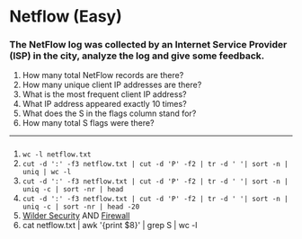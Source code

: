 # Netflow (Easy)

### The NetFlow log was collected by an Internet Service Provider (ISP) in the city, analyze the log and give some feedback.

1. How many total NetFlow records are there?
1. How many unique client IP addresses are there?
1. What is the most frequent client IP address?
1. What IP address appeared exactly 10 times?
1. What does the S in the flags column stand for?
1. How many total S flags were there?

---

###
1. `wc -l netflow.txt`
1. `cut -d ':' -f3 netflow.txt | cut -d 'P' -f2 | tr -d ' '| sort -n | uniq | wc -l`
1. `cut -d ':' -f3 netflow.txt | cut -d 'P' -f2 | tr -d ' '| sort -n | uniq -c | sort -nr | head`
1. `cut -d ':' -f3 netflow.txt | cut -d 'P' -f2 | tr -d ' '| sort -n | uniq -c | sort -nr | head -20`
1. [Wilder Security](https://www.wilderssecurity.com/threads/tcp-flags-s-whats-this.41583/)  AND 
[Firewall](http://www.firewall.cx/networking-topics/protocols/tcp/136-tcp-flag-options.html)
1. cat netflow.txt | awk '{print $8}' | grep S | wc -l

